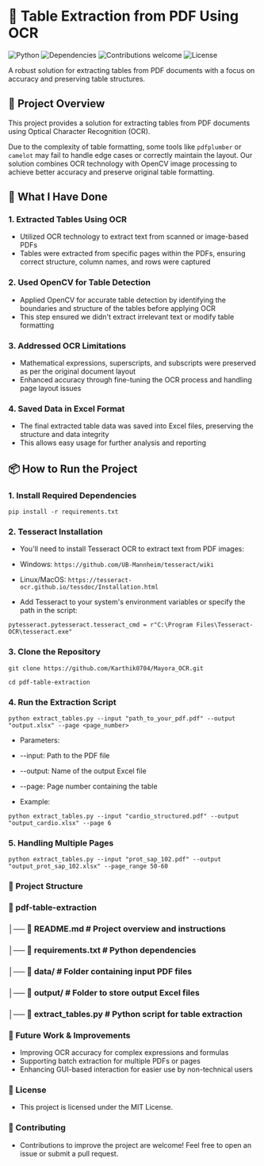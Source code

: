 # 📑 Table Extraction from PDF Using OCR

![Python](https://img.shields.io/badge/python-v3.7+-blue.svg)
![Dependencies](https://img.shields.io/badge/dependencies-up%20to%20date-brightgreen.svg)
![Contributions welcome](https://img.shields.io/badge/contributions-welcome-orange.svg)
![License](https://img.shields.io/badge/license-MIT-blue.svg)

A robust solution for extracting tables from PDF documents with a focus on accuracy and preserving table structures.

## 🚀 Project Overview
This project provides a solution for extracting tables from PDF documents using Optical Character Recognition (OCR).

Due to the complexity of table formatting, some tools like `pdfplumber` or `camelot` may fail to handle edge cases or correctly maintain the layout. Our solution combines OCR technology with OpenCV image processing to achieve better accuracy and preserve original table formatting.

## 🔧 What I Have Done

### 1. Extracted Tables Using OCR
- Utilized OCR technology to extract text from scanned or image-based PDFs
- Tables were extracted from specific pages within the PDFs, ensuring correct structure, column names, and rows were captured

### 2. Used OpenCV for Table Detection
- Applied OpenCV for accurate table detection by identifying the boundaries and structure of the tables before applying OCR
- This step ensured we didn't extract irrelevant text or modify table formatting

### 3. Addressed OCR Limitations
- Mathematical expressions, superscripts, and subscripts were preserved as per the original document layout
- Enhanced accuracy through fine-tuning the OCR process and handling page layout issues

### 4. Saved Data in Excel Format
- The final extracted table data was saved into Excel files, preserving the structure and data integrity
- This allows easy usage for further analysis and reporting

## 📦 How to Run the Project

### 1. Install Required Dependencies

```pip install -r requirements.txt```
### 2. Tesseract Installation
- You'll need to install Tesseract OCR to extract text from PDF images:

- Windows: ```https://github.com/UB-Mannheim/tesseract/wiki```
- Linux/MacOS: ```https://tesseract-ocr.github.io/tessdoc/Installation.html```

- Add Tesseract to your system's environment variables or specify the path in the script:

```pytesseract.pytesseract.tesseract_cmd = r"C:\Program Files\Tesseract-OCR\tesseract.exe"```

### 3. Clone the Repository

 ```git clone https://github.com/Karthik0704/Mayora_OCR.git```

 ```cd pdf-table-extraction```

### 4. Run the Extraction Script

```python extract_tables.py --input "path_to_your_pdf.pdf" --output "output.xlsx" --page <page_number>```

- Parameters:

- --input: Path to the PDF file
- --output: Name of the output Excel file
- --page: Page number containing the table
- Example:

```python extract_tables.py --input "cardio_structured.pdf" --output "output_cardio.xlsx" --page 6```

### 5. Handling Multiple Pages
```python extract_tables.py --input "prot_sap_102.pdf" --output "output_prot_sap_102.xlsx" --page_range 50-60```

### 📂 Project Structure

### 📁 pdf-table-extraction
### │── 📄 README.md           # Project overview and instructions
### │── 📄 requirements.txt    # Python dependencies
### │── 📂 data/               # Folder containing input PDF files
### │── 📂 output/             # Folder to store output Excel files
### │── 📜 extract_tables.py   # Python script for table extraction

### 📝 Future Work & Improvements
- Improving OCR accuracy for complex expressions and formulas
- Supporting batch extraction for multiple PDFs or pages
- Enhancing GUI-based interaction for easier use by non-technical users
### 📜 License
- This project is licensed under the MIT License.

### 🤝 Contributing
- Contributions to improve the project are welcome! Feel free to open an issue or submit a pull request.
